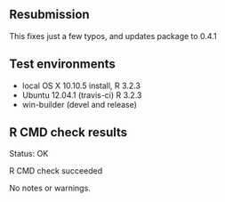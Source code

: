 ## Resubmission

This fixes just a few typos, and updates package to 0.4.1


## Test environments

* local OS X 10.10.5 install, R 3.2.3
* Ubuntu 12.04.1 (travis-ci) R 3.2.3
* win-builder (devel and release)

## R CMD check results

Status: OK

R CMD check succeeded

No notes or warnings.